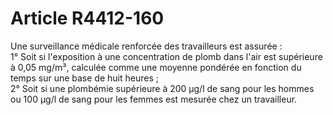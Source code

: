 # Article R4412-160

  
Une surveillance médicale renforcée des travailleurs est assurée :   
1° Soit si l'exposition à une concentration de plomb dans l'air est supérieure à 0,05 mg/m³, calculée comme une moyenne pondérée en fonction du temps sur une base de huit heures ;   
2° Soit si une plombémie supérieure à 200 µg/l de sang pour les hommes ou 100 µg/l de sang pour les femmes est mesurée chez un travailleur.